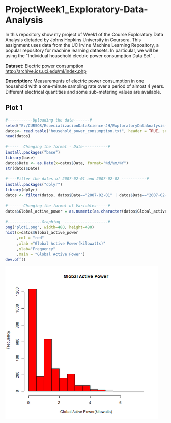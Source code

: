 # ProjectWeek1_Exploratory-Data-Analysis
In this repository show my project of Week1 of the Course Exploratory Data Analysis dictaded by Johns Hopkins University in Coursera.
This assignment uses data from the UC Irvine Machine Learning Repository, a popular repository for machine learning datasets. In particular, we will be using the "Individual household electric power consumption Data Set" .

**Dataset:** Electric power consumption <http://archive.ics.uci.edu/ml/index.php>

**Description:**  Measurements of electric power consumption in one household with a one-minute sampling rate over a period of almost 4 years. Different electrical quantities and some sub-metering values are available.


## Plot 1

```R
#-----------Uploading the data-------#
setwd("E:/CURSOS/EspecializacionDataScience-JH/ExploratoryDataAnalysis-Coursera/Week1/Evaluacion");
datos<- read.table("household_power_consumption.txt", header = TRUE, sep = ";")
head(datos)

#-----  Changing the format - Date-----------#
install.packages("base")
library(base)
datos$Date <- as.Date(x=datos$Date, format="%d/%m/%Y")
str(datos$Date)

#----Filter the dates of 2007-02-01 and 2007-02-02 -----------#
install.packages("dplyr")
library(dplyr)
datos <- filter(datos, datos$Date=="2007-02-01" | datos$Date=="2007-02-02")

#-------Changing the format of Variables-----#
datos$Global_active_power = as.numeric(as.character(datos$Global_active_power))

#---------------Graphing  -------------------#
png("plot1.png", width=480, height=480)
hist(x=datos$Global_active_power 
     ,col = "red"
     ,xlab ="Global Active Power(kilowatts)"
     ,ylab="Frequency"
     ,main = "Global Active Power")
dev.off()

```
![](https://github.com/cinthiazy/ProjectWeek1_Exploratory-Data-Analysis/blob/master/plot1.png)
